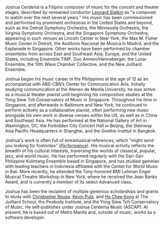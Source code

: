 Joshua Cerdenia is a Filipino composer of music for the concert and theater stages, described by renowned conductor [Leonard Slatkin](https://www.leonardslatkin.com/january-2018/) as "a composer to watch over the next several years." His music has been commissioned and performed by prominent orchestras in the United States and beyond, such as the Detroit Symphony Orchestra, the Minnesota Orchestra, the Virginia Symphony Orchestra, and the Singapore Symphony Orchestra, appearing in such venues as Lincoln Center in New York, the Max M. Fisher Music Center in Detroit, the Auditorio Nacional de Música in Madrid, and the Esplanade in Singapore. Other works have been performed by chamber ensembles from across East and Southeast Asia, Europe, and the United States, including Ensemble TIMF, Duo Amrein/Henneberger, the Lunar Ensemble, the 10th Wave Chamber Collective, and the New Juilliard Ensemble.

Joshua began his music career in the Philippines at the age of 12 as an accompanist with ABS-CBN’s Center for Communication Arts. Initially studying communication at the Ateneo de Manila University, he was active as a musical theater pianist until beginning his composition studies at the Yong Siew Toh Conservatory of Music in Singapore. Throughout his time in Singapore, and afterwards in Baltimore and New York, he continued to perform actively as a collaborative pianist, often performing new music alongside his own work in diverse venues within the US, as well as in China and Southeast Asia. He has performed at the National Gallery of Art in Washington, DC, the Forbidden City Concert Hall in Beijing, the Steinway Asia Pacific Headquarters in Shanghai, and the Goethe-Institut in Bangkok.

Joshua's work is often full of extramusical references, which "might send you looking for footnotes" ([_Performance_](https://issuu.com/detroitsymphony/docs/perf1718_wrapb_2bb1_w/18)). His musical activity reflects the breadth of his cultural interests, traversing the worlds of classical, popular, jazz, and world music. He has performed regularly with the Sari-Sari Philippine Kulintang Ensemble based in Singapore, and has studied gamelan with leading teachers in Indonesia affiliated with the Center for World Music in Bali. More recently, he attended the Tony-honored BMI Lehman Engel Musical Theatre Workshop in New York, where he received the Jean Banks Award, and is currently a member of its select Advanced class.

Joshua has been the recipient of multiple generous scholarships and grants to study with [Christopher Rouse](http://christopherrouse.com), [Kevin Puts](http://kevinputs.com), and [Ho Chee Kong](http://hocheekong.com) at The Juilliard School, the Peabody Institute, and the Yong Siew Toh Conservatory of Music. He self-publishes under Joshua Cerdenia Music (ASCAP). At present, he is based out of Metro Manila and, outside of music, works as a software developer.